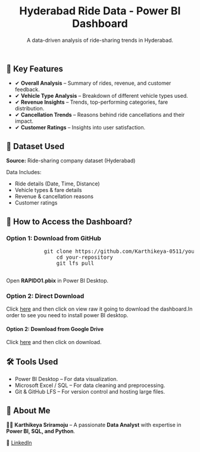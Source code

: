 <!DOCTYPE html>
<html lang="en">
<head>
    <meta charset="UTF-8">
    <meta name="viewport" content="width=device-width, initial-scale=1.0">
    <link rel="stylesheet" href="styles.css">
</head>
<body>

<div class="container">
        <header>
            <h1> Hyderabad Ride Data - Power BI Dashboard</h1>
            <p>A data-driven analysis of ride-sharing trends in Hyderabad.</p>
        </header>

<section class="features">
            <h2>📌 Key Features</h2>
            <ul>
                <li>✔ <b>Overall Analysis</b> – Summary of rides, revenue, and customer feedback.</li>
                <li>✔ <b>Vehicle Type Analysis</b> – Breakdown of different vehicle types used.</li>
                <li>✔ <b>Revenue Insights</b> – Trends, top-performing categories, fare distribution.</li>
                <li>✔ <b>Cancellation Trends</b> – Reasons behind ride cancellations and their impact.</li>
                <li>✔ <b>Customer Ratings</b> – Insights into user satisfaction.</li>
            </ul>
        </section>

<section class="dataset">
            <h2>📂 Dataset Used</h2>
            <p><b>Source:</b> Ride-sharing company dataset (Hyderabad)</p>
            <p>Data Includes:</p>
            <ul>
                <li>Ride details (Date, Time, Distance)</li>
                <li>Vehicle types & fare details</li>
                <li>Revenue & cancellation reasons</li>
                <li>Customer ratings</li>
            </ul>
        </section>

<section class="download">
            <h2>🔗 How to Access the Dashboard?</h2>
            <h3>Option 1: Download from GitHub</h3>
            <pre>
            git clone https://github.com/Karthikeya-0511/your-repository.git
                cd your-repository
                git lfs pull
            </pre>
            <p>Open <b>RAPIDO1.pbix</b> in Power BI Desktop.</p>
 <h3>Option 2: Direct Download</h3>
            <p>Click <a href="https://github.com/Karthikeya-0511/Hyderabad_Rides_Data.git" target="_blank">here</a> and then click on view raw it going to download the dashboard.In order to see you need to install power BI desktop.</p>
<h4>Option 2:  Download from Google Drive</h4>
            <p>Click <a href="https://drive.google.com/file/d/1G00B2EaqMxlW09tuSnD-JCiDnsXnEc1T/view?usp=drive_link" target="_blank">here</a> and then click on download.</p>
</section>
<section class="tools">
            <h2>🛠 Tools Used</h2>
            <ul>
                <li>Power BI Desktop – For data visualization.</li>
                <li>Microsoft Excel / SQL – For data cleaning and preprocessing.</li>
                <li>Git & GitHub LFS – For version control and hosting large files.</li>
            </ul>
        </section>

<section class="about">
            <h2>📢 About Me</h2>
            <p>👨‍💻 <b>Karthikeya Sriramoju</b> – A passionate <b>Data Analyst</b> with expertise in <b>Power BI, SQL, and Python</b>.</p>
            <p>🔗 <a href="https://www.linkedin.com/in/karthikeya-sriramoju/" target="_blank">LinkedIn</a></p>
        </section>

</div>

</body>
</html>
